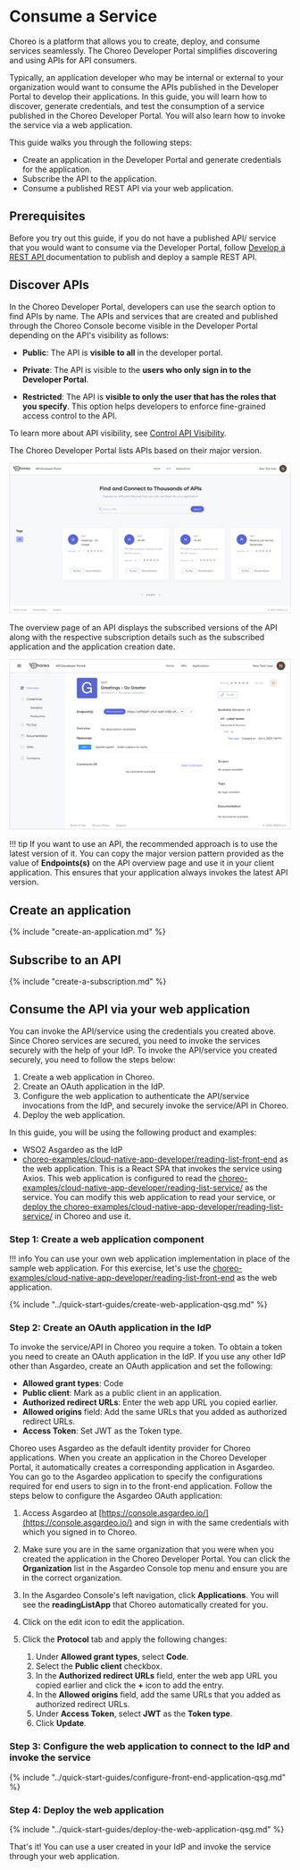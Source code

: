 # Consume a Service

Choreo is a platform that allows you to create, deploy, and consume services seamlessly. The Choreo Developer Portal simplifies discovering and using APIs for API consumers. 

Typically, an application developer who may be internal or external to your organization would want to consume the APIs published in the Developer Portal to develop their applications. In this guide, you will learn how to discover, generate credentials, and test the consumption of a service published in the Choreo Developer Portal. You will also learn how to invoke the service via a web application. 

This guide walks you through the following steps:

- Create an application in the Developer Portal and generate credentials for the application. 
- Subscribe the API to the application.
- Consume a published REST API via your web application.

## Prerequisites

Before you try out this guide, if you do not have a published API/ service that you would want to consume via the Developer Portal, follow [Develop a REST API ](../develop-components/develop-services/develop-a-rest-api.md) documentation to publish and deploy a sample REST API. 

## Discover APIs

In the Choreo Developer Portal, developers can use the search option to find APIs by name. The APIs and services that are created and published through the Choreo Console become visible in the Developer Portal depending on the API's visibility as follows:

 - **Public**: The API is **visible to all** in the developer portal.

 - **Private**: The API is visible to the **users who only sign in to the Developer Portal**.

 - **Restricted**: The API is **visible to only the user that has the roles that you specify**. This option helps developers to enforce fine-grained access control to the API.

To learn more about API visibility, see [Control API Visibility](../api-management/control-api-visibility.md).

The Choreo Developer Portal lists APIs based on their major version. 

![Developer Portal APIs](../assets/img/consume/developer-portal-apis.png)

The overview page of an API displays the subscribed versions of the API along with the respective subscription details such as the subscribed application and the application creation date.

![API overview](../assets/img/consume/api-overview.png)

!!! tip
      If you want to use an API, the recommended approach is to use the latest version of it. You can copy the major version pattern provided as the value of **Endpoints(s)** on the API overview page and use it in your client application. This ensures that your application always invokes the latest API version.

## Create an application

{% include "create-an-application.md" %}

## Subscribe to an API

{% include "create-a-subscription.md" %}

## Consume the API via your web application

You can invoke the API/service using the credentials you created above. Since Choreo services are secured, you need to invoke the services securely with the help of your IdP. To invoke the API/service you created securely, you need to follow the steps below:

1. Create a web application in Choreo.
2. Create an OAuth application in the IdP. 
3. Configure the web application to authenticate the API/service invocations from the IdP, and securely invoke the service/API in Choreo.
4. Deploy the web application. 

In this guide, you will be using the following product and examples:

-  WSO2 Asgardeo as the IdP
- [choreo-examples/cloud-native-app-developer/reading-list-front-end](https://github.com/wso2/choreo-examples/tree/main/cloud-native-app-developer/reading-list-front-end) as the web application. This is a React SPA that invokes the service using Axios. This web application is configured to read the
[choreo-examples/cloud-native-app-developer/reading-list-service/](https://github.com/wso2/choreo-examples/tree/main/cloud-native-app-developer/reading-list-service) as the service. You can modify this web application to read your service, or [deploy the choreo-examples/cloud-native-app-developer/reading-list-service/](https://wso2.com/choreo/docs/quick-start-guides/build-your-first-cloud-native-application-with-choreo/#step-1-create-a-service-component-and-publish-it-as-a-rest-api) in Choreo and use it. 

### Step 1: Create a web application component

!!! info
    You can use your own web application implementation in place of the sample web application. For this exercise, let's use the [choreo-examples/cloud-native-app-developer/reading-list-front-end](https://github.com/wso2/choreo-examples/tree/main/cloud-native-app-developer/reading-list-front-end) as the web application.

{% include "../quick-start-guides/create-web-application-qsg.md" %}

### Step 2: Create an OAuth application in the IdP

To invoke the service/API in Choreo you require a token. To obtain a token you need to create an OAuth application in the IdP. If you use any other IdP other than Asgardeo, create an OAuth application and set the following:

-  **Allowed grant types**:  Code
-  **Public client**: Mark as a public client in an application.
-  **Authorized redirect URLs**: Enter the web app URL you copied earlier.
-  **Allowed origins** field: Add the same URLs that you added as authorized redirect URLs.
-  **Access Token**: Set  JWT as the Token type.

Choreo uses Asgardeo as the default identity provider for Choreo applications. When you create an application in the Choreo Developer Portal, it automatically creates a corresponding application in Asgardeo. You can go to the Asgardeo application to specify the configurations required for end users to sign in to the front-end application. Follow the steps below to configure the Asgardeo OAuth application:

1. Access Asgardeo at [https://console.asgardeo.io/](https://console.asgardeo.io/) and sign in with the same credentials with which you signed in to Choreo.
2. Make sure you are in the same organization that you were when you created the application in the Choreo Developer Portal. You can click the **Organization** list in the Asgardeo Console top menu and ensure you are in the correct organization.
3. In the Asgardeo Console's left navigation, click **Applications**. You will see the **readingListApp** that Choreo automatically created for you.
4. Click on the edit icon to edit the application.
5. Click the **Protocol** tab and apply the following changes:

    1. Under **Allowed grant types**, select **Code**.
    2. Select the **Public client** checkbox.
    3. In the **Authorized redirect URLs** field, enter the web app URL you copied earlier and click the **+** icon to add the entry.
    4. In the **Allowed origins** field, add the same URLs that you added as authorized redirect URLs.
    5. Under **Access Token**, select **JWT** as the **Token type**.
    6. Click **Update**.

### Step 3: Configure the web application to connect to the IdP and invoke the service

{% include "../quick-start-guides/configure-front-end-application-qsg.md" %}


### Step 4: Deploy the web application

{% include "../quick-start-guides/deploy-the-web-application-qsg.md" %}


That's it! You can use a user created in your IdP and invoke the service through your web application.
